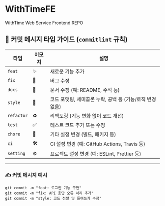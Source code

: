 # WithTimeFE
WithTime Web Service Frontend REPO

## 🧾 커밋 메시지 타입 가이드 (`commitlint` 규칙)

| 타입       | 이모지 | 설명 |
|------------|--------|--------------------------------------------------------|
| `feat`     | ✨     | 새로운 기능 추가                                           |
| `fix`      | 🐛     | 버그 수정                                                |
| `docs`     | 📝     | 문서 수정 (예: README, 주석 등)                             |
| `style`    | 💄     | 코드 포맷팅, 세미콜론 누락, 공백 등 (기능/로직 변경 없음)          |
| `refactor` | ♻️     | 리팩토링 (기능 변화 없이 코드 개선)                    |
| `test`     | ✅     | 테스트 코드 추가 또는 수정                             |
| `chore`    | 🔧     | 기타 설정 변경 (빌드, 패키지 등)                        |
| `ci`       | 🛠️     | CI 설정 변경 (예: GitHub Actions, Travis 등)           |
| `setting`  | ⚙️     | 프로젝트 설정 변경 (예: ESLint, Prettier 등)           |

---

### ✍️ 커밋 메시지 예시

```
git commit -m "feat: 로그인 기능 구현"
git commit -m "fix: API 응답 오류 처리 추가"
git commit -m "style: 코드 정렬 및 들여쓰기 수정"
```
